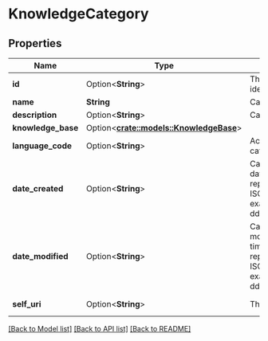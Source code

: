 # KnowledgeCategory

## Properties

Name | Type | Description | Notes
------------ | ------------- | ------------- | -------------
**id** | Option<**String**> | The globally unique identifier for the object. | [optional][readonly]
**name** | **String** | Category name | 
**description** | Option<**String**> | Category description | [optional]
**knowledge_base** | Option<[**crate::models::KnowledgeBase**](KnowledgeBase.md)> |  | [optional]
**language_code** | Option<**String**> | Actual language of the category | [optional][readonly]
**date_created** | Option<**String**> | Category creation date-time. Date time is represented as an ISO-8601 string. For example: yyyy-MM-ddTHH:mm:ss[.mmm]Z | [optional][readonly]
**date_modified** | Option<**String**> | Category last modification date-time. Date time is represented as an ISO-8601 string. For example: yyyy-MM-ddTHH:mm:ss[.mmm]Z | [optional][readonly]
**self_uri** | Option<**String**> | The URI for this object | [optional][readonly]

[[Back to Model list]](../README.md#documentation-for-models) [[Back to API list]](../README.md#documentation-for-api-endpoints) [[Back to README]](../README.md)


